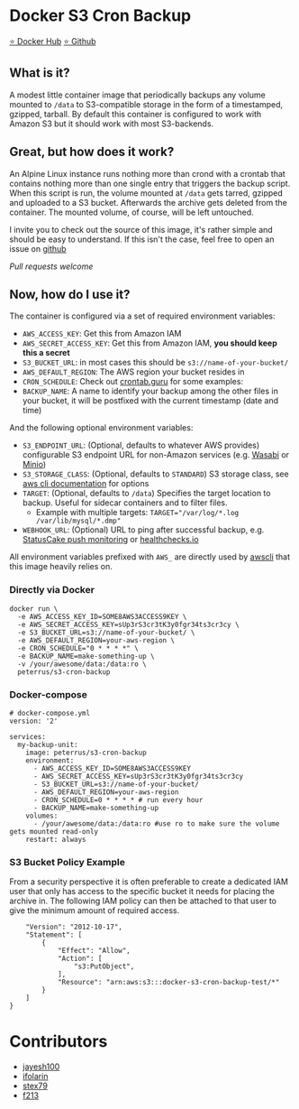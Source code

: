 # Docker S3 Cron Backup

[:star: Docker Hub](https://hub.docker.com/r/peterrus/s3-cron-backup/)
[:star: Github](https://github.com/peterrus/docker-s3-cron-backup)

## What is it?
A modest little container image that periodically backups any volume mounted to `/data` to S3-compatible storage in the form of a timestamped, gzipped, tarball. By default this container is configured to work with Amazon S3 but it should work with most S3-backends.

## Great, but how does it work?
An Alpine Linux instance runs nothing more than crond with a crontab that contains nothing more than one single entry that triggers the backup script. When this script is run, the volume mounted at `/data` gets tarred, gzipped and uploaded to a S3 bucket. Afterwards the archive gets deleted from the container. The mounted volume, of course, will be left untouched.

I invite you to check out the source of this image, it's rather simple and should be easy to understand. If this isn't the case, feel free to open an issue on [github](https://github.com/peterrus/docker-s3-cron-backup)

*Pull requests welcome*

## Now, how do I use it?
The container is configured via a set of required environment variables:
- `AWS_ACCESS_KEY`: Get this from Amazon IAM
- `AWS_SECRET_ACCESS_KEY`: Get this from Amazon IAM, **you should keep this a secret**
- `S3_BUCKET_URL`: in most cases this should be `s3://name-of-your-bucket/`
- `AWS_DEFAULT_REGION`: The AWS region your bucket resides in
- `CRON_SCHEDULE`: Check out [crontab.guru](https://crontab.guru/) for some examples:
- `BACKUP_NAME`: A name to identify your backup among the other files in your bucket, it will be postfixed with the current timestamp (date and time)

And the following optional environment variables:
- `S3_ENDPOINT_URL`: (Optional, defaults to whatever AWS provides) configurable S3 endpoint URL for non-Amazon services (e.g. [Wasabi](https://wasabi.com/) or [Minio](https://min.io/))
- `S3_STORAGE_CLASS`: (Optional, defaults to `STANDARD`) S3 storage class, see [aws cli documentation](https://docs.aws.amazon.com/cli/latest/reference/s3/cp.html) for options
- `TARGET`: (Optional, defaults to `/data`) Specifies the target location to backup. Useful for sidecar containers and to filter files.
  - Example with multiple targets: `TARGET="/var/log/*.log /var/lib/mysql/*.dmp"`
- `WEBHOOK_URL`: (Optional) URL to ping after successful backup, e.g. [StatusCake push monitoring](https://www.statuscake.com/kb/knowledge-base/what-is-push-monitoring/) or [healthchecks.io](https://healthchecks.io)

All environment variables prefixed with `AWS_` are directly used by [awscli](https://aws.amazon.com/cli/) that this image heavily relies on.


### Directly via Docker
```
docker run \
  -e AWS_ACCESS_KEY_ID=SOME8AWS3ACCESS9KEY \
  -e AWS_SECRET_ACCESS_KEY=sUp3rS3cr3tK3y0fgr34ts3cr3cy \
  -e S3_BUCKET_URL=s3://name-of-your-bucket/ \
  -e AWS_DEFAULT_REGION=your-aws-region \
  -e CRON_SCHEDULE="0 * * * *" \
  -e BACKUP_NAME=make-something-up \
  -v /your/awesome/data:/data:ro \
  peterrus/s3-cron-backup
```

### Docker-compose
```
# docker-compose.yml
version: '2'

services:
  my-backup-unit:
    image: peterrus/s3-cron-backup
    environment:
      - AWS_ACCESS_KEY_ID=SOME8AWS3ACCESS9KEY
      - AWS_SECRET_ACCESS_KEY=sUp3rS3cr3tK3y0fgr34ts3cr3cy
      - S3_BUCKET_URL=s3://name-of-your-bucket/
      - AWS_DEFAULT_REGION=your-aws-region
      - CRON_SCHEDULE=0 * * * * # run every hour
      - BACKUP_NAME=make-something-up
    volumes:
      - /your/awesome/data:/data:ro #use ro to make sure the volume gets mounted read-only
    restart: always
```

### S3 Bucket Policy Example
From a security perspective it is often preferable to create a dedicated IAM user that only has access to the specific bucket it needs for placing the archive in. The following IAM policy can then be attached to that user to give the minimum amount of required access.

```
    "Version": "2012-10-17",
    "Statement": [
        {
            "Effect": "Allow",
            "Action": [
                "s3:PutObject",
            ],
            "Resource": "arn:aws:s3:::docker-s3-cron-backup-test/*"
        }
    ]
}
```

# Contributors
- [jayesh100](https://github.com/jayesh100)
- [ifolarin](https://github.com/ifolarin)
- [stex79](https://github.com/stex79)
- [f213](https://github.com/f213)
